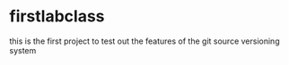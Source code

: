 # firstlabclass
this is the first project to test out the features of the git source versioning system

